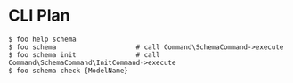 CLI Plan
========

    $ foo help schema
    $ foo schema                    # call Command\SchemaCommand->execute
    $ foo schema init               # call Command\SchemaCommand\InitCommand->execute
    $ foo schema check {ModelName}
